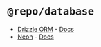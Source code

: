 # `@repo/database`

- [Drizzle ORM](https://orm.drizzle.team/) - [Docs](https://orm.drizzle.team/docs)
- [Neon](https://neon.tech/) - [Docs](https://neon.tech/docs)
